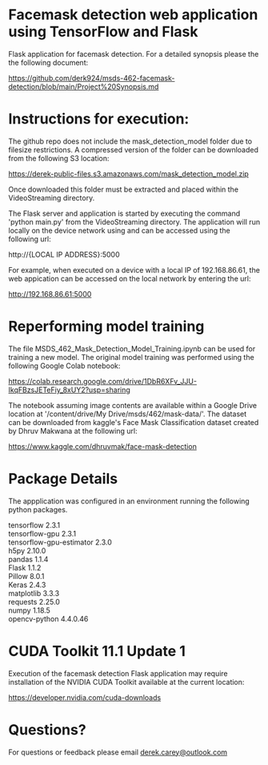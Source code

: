 # Facemask detection web application using TensorFlow and Flask
 Flask application for facemask detection. For a detailed synopsis please the the following document:
 
 https://github.com/derk924/msds-462-facemask-detection/blob/main/Project%20Synopsis.md
 
 

# Instructions for execution: 

The github repo does not include the mask_detection_model folder due to filesize restrictions. A compressed version of the folder can be downloaded from the following S3 location:

https://derek-public-files.s3.amazonaws.com/mask_detection_model.zip

Once downloaded this folder must be extracted and placed within the VideoStreaming directory. 


The Flask server and application is started by executing the command 'python main.py' from the VideoStreaming directory. The application will run locally on the device network using and can be accessed using the following url:

http://{LOCAL IP ADDRESS}:5000

For example, when executed on a device with a local IP of 192.168.86.61, the web appication can be accessed on the local network by entering the  url:

http://192.168.86.61:5000


# Reperforming model training

The file MSDS_462_Mask_Detection_Model_Training.ipynb can be used for training a new model. The original model training was performed using the following Google Colab notebook:

https://colab.research.google.com/drive/1DbR6XFv_JJU-IkqFBzsJETeFiy_8xUY2?usp=sharing

The notebook assuming image contents are available within a Google Drive location at '/content/drive/My Drive/msds/462/mask-data/'. The dataset can be downloaded from kaggle's Face Mask Classification dataset created by Dhruv Makwana at the following url:

https://www.kaggle.com/dhruvmak/face-mask-detection

# Package Details

The appplication was configured in an environment running the following python packages. 

tensorflow 2.3.1 <br />
tensorflow-gpu 2.3.1 <br />
tensorflow-gpu-estimator 2.3.0 <br />
h5py 2.10.0 <br />
pandas 1.1.4 <br />
Flask 1.1.2 <br />
Pillow 8.0.1 <br />
Keras 2.4.3 <br />
matplotlib 3.3.3 <br />
requests 2.25.0 <br />
numpy 1.18.5  <br />
opencv-python 4.4.0.46 <br />

# CUDA Toolkit 11.1 Update 1 

Execution of the facemask detection Flask application may require installation of the NVIDIA CUDA Toolkit available at the current location:

https://developer.nvidia.com/cuda-downloads

# Questions? 

For questions or feedback please email derek.carey@outlook.com
